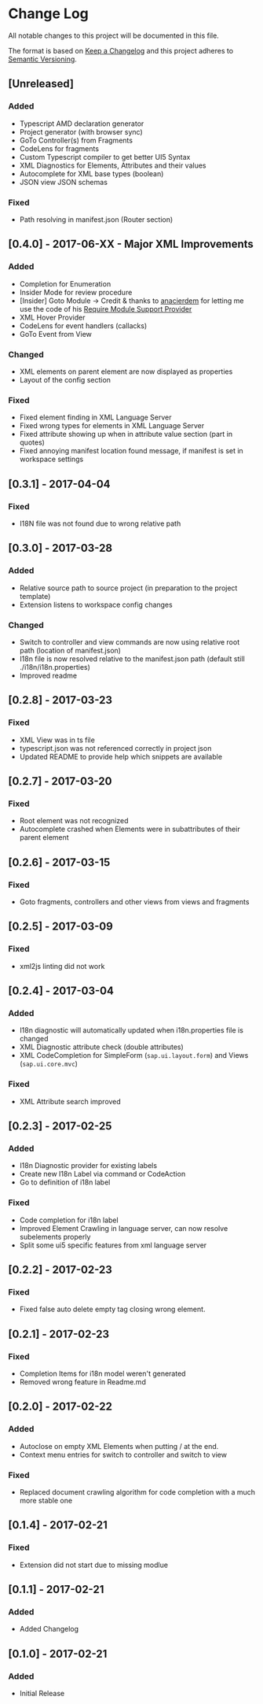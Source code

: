 # Change Log

All notable changes to this project will be documented in this file.

The format is based on [Keep a Changelog](http://keepachangelog.com/) and this project adheres to [Semantic Versioning](http://semver.org/).

## [Unreleased]

### Added

* Typescript AMD declaration generator
* Project generator (with browser sync)
* GoTo Controller(s) from Fragments
* CodeLens for fragments
* Custom Typescript compiler to get better UI5 Syntax
* XML Diagnostics for Elements, Attributes and their values
* Autocomplete for XML base types (boolean)
* JSON view JSON schemas

### Fixed

* Path resolving in manifest.json (Router section)

## [0.4.0] - 2017-06-XX - Major XML Improvements

### Added

* Completion for Enumeration
* Insider Mode for review procedure
* [Insider] Goto Module -> Credit & thanks to [anacierdem](https://github.com/anacierdem) for letting me use the code of his [Require Module Support Provider](https://marketplace.visualstudio.com/items?itemName=lici.require-js)
* XML Hover Provider
* CodeLens for event handlers (callacks)
* GoTo Event from View

### Changed

* XML elements on parent element are now displayed as properties
* Layout of the config section

### Fixed

* Fixed element finding in XML Language Server
* Fixed wrong types for elements in XML Language Server
* Fixed attribute showing up when in attribute value section (part in quotes)
* Fixed annoying manifest location found message, if manifest is set in workspace settings

## [0.3.1] - 2017-04-04

### Fixed

* I18N file was not found due to wrong relative path

## [0.3.0] - 2017-03-28

### Added

* Relative source path to source project (in preparation to the project template)
* Extension listens to workspace config changes

### Changed

* Switch to controller and view commands are now using relative root path (location of manifest.json)
* I18n file is now resolved relative to the manifest.json path (default still ./i18n/i18n.properties)
* Improved readme

## [0.2.8] - 2017-03-23

### Fixed

* XML View was in ts file
* typescript.json was not referenced correctly in project json
* Updated README to provide help which snippets are available

## [0.2.7] - 2017-03-20

### Fixed

* Root element was not recognized
* Autocomplete crashed when Elements were in subattributes of their parent element

## [0.2.6] - 2017-03-15

### Fixed

* Goto fragments, controllers and other views from views and fragments

## [0.2.5] - 2017-03-09

### Fixed

* xml2js linting did not work

## [0.2.4] - 2017-03-04

### Added

* I18n diagnostic will automatically updated when i18n.properties file is changed
* XML Diagnostic attribute check (double attributes)
* XML CodeCompletion for SimpleForm (`sap.ui.layout.form`) and Views (`sap.ui.core.mvc`)

### Fixed

* XML Attribute search improved

## [0.2.3] - 2017-02-25

### Added

* I18n Diagnostic provider for existing labels
* Create new I18n Label via command or CodeAction
* Go to definition of i18n label

### Fixed

* Code completion for i18n label
* Improved Element Crawling in language server, can now resolve subelements properly
* Split some ui5 specific features from xml language server

## [0.2.2] - 2017-02-23

### Fixed

* Fixed false auto delete empty tag closing wrong element.

## [0.2.1] - 2017-02-23

### Fixed

* Completion Items for i18n model weren't generated
* Removed wrong feature in Readme.md

## [0.2.0] - 2017-02-22

### Added

* Autoclose on empty XML Elements when putting / at the end.
* Context menu entries for switch to controller and switch to view

### Fixed

* Replaced document crawling algorithm for code completion with a much more stable one

## [0.1.4] - 2017-02-21

### Fixed

* Extension did not start due to missing modlue

## [0.1.1] - 2017-02-21

### Added

* Added Changelog

## [0.1.0] - 2017-02-21

### Added

* Initial Release